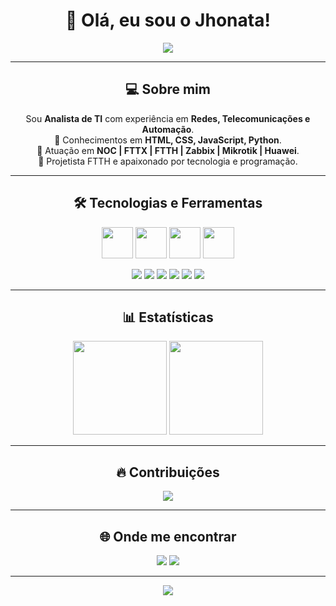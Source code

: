 <!-- Banner -->
<h1 align="center">👋 Olá, eu sou o Jhonata!</h1>

<p align="center">
  <img src="https://capsule-render.vercel.app/api?type=waving&color=radical&height=200&section=header&text=JhonataLinux&fontSize=50&fontColor=fff&animation=fadeIn&fontAlignY=40"/>
</p>

---

<h2 align="center">💻 Sobre mim</h2>

<p align="center">
  Sou <strong>Analista de TI</strong> com experiência em <strong>Redes, Telecomunicações e Automação</strong>.<br>
  🚀 Conhecimentos em <strong>HTML, CSS, JavaScript, Python</strong>.<br>
  📡 Atuação em <strong>NOC | FTTX | FTTH | Zabbix | Mikrotik | Huawei</strong>.<br>
  🎯 Projetista FTTH e apaixonado por tecnologia e programação.
</p>

---

<h2 align="center">🛠️ Tecnologias e Ferramentas</h2>

<p align="center">
  <!-- Desenvolvimento -->
  <img src="https://cdn.jsdelivr.net/gh/devicons/devicon/icons/html5/html5-original.svg" width="50" height="50"/>
  <img src="https://cdn.jsdelivr.net/gh/devicons/devicon/icons/css3/css3-original.svg" width="50" height="50"/>
  <img src="https://cdn.jsdelivr.net/gh/devicons/devicon/icons/javascript/javascript-original.svg" width="50" height="50"/>
  <img src="https://cdn.jsdelivr.net/gh/devicons/devicon/icons/python/python-original.svg" width="50" height="50"/>
</p>

<p align="center">
  <!-- Redes/Infra -->
  <img src="https://img.shields.io/badge/Redes%20de%20Computadores-4285F4?style=for-the-badge&logo=windows-terminal&logoColor=white"/>
  <img src="https://img.shields.io/badge/NOC-FF6F00?style=for-the-badge&logo=opsgenie&logoColor=white"/>
  <img src="https://img.shields.io/badge/FTTX/FTTH-2E8B57?style=for-the-badge&logo=fiber&logoColor=white"/>
  <img src="https://img.shields.io/badge/Mikrotik-009688?style=for-the-badge&logo=router&logoColor=white"/>
  <img src="https://img.shields.io/badge/Huawei-FF0000?style=for-the-badge&logo=huawei&logoColor=white"/>
  <img src="https://img.shields.io/badge/Zabbix-DC143C?style=for-the-badge&logo=zabbix&logoColor=white"/>
</p>

---

<h2 align="center">📊 Estatísticas</h2>

<p align="center">
  <img src="https://github-readme-stats.vercel.app/api?username=JhonataLinux&show_icons=true&theme=radical" height="150"/>
  <img src="https://github-readme-stats.vercel.app/api/top-langs/?username=JhonataLinux&layout=compact&theme=radical" height="150"/>
</p>

---

<h2 align="center">🔥 Contribuições</h2>

<p align="center">
  <img src="https://streak-stats.demolab.com?user=JhonataLinux&theme=radical&hide_border=true"/>
</p>

---

<h2 align="center">🌐 Onde me encontrar</h2>

<p align="center">
  <a href="https://www.instagram.com/jhonatalinux/"><img src="https://img.shields.io/badge/Instagram-E4405F?style=for-the-badge&logo=instagram&logoColor=white"/></a>
  <a href="https://www.linkedin.com/in/jhonatan-bernardino-94a5712b2/"><img src="https://img.shields.io/badge/LinkedIn-0077B5?style=for-the-badge&logo=linkedin&logoColor=white"/></a>
  </p>

---

<p align="center">
  <img src="https://capsule-render.vercel.app/api?type=waving&color=radical&height=120&section=footer"/>
</p>
